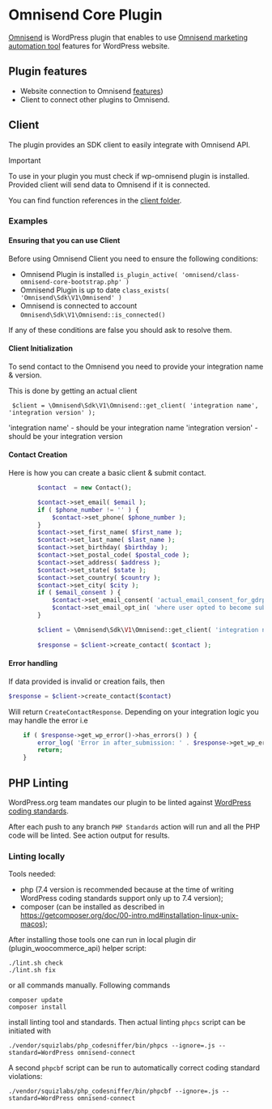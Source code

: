 # Omnisend Core Plugin

[Omnisend](https://wordpress.org/plugins/omnisend/) is WordPress plugin that enables to use [Omnisend marketing automation tool](https://www.omnisend.com/) features
for WordPress website.

## Plugin features

* Website connection to Omnisend [features](https://www.omnisend.com/features/))
* Client to connect other plugins to Omnisend.


## Client

The plugin provides an SDK client to easily integrate with Omnisend API.

> [!IMPORTANT]  
> To use in your plugin you must check if wp-omnisend plugin is installed.
> Provided client will send data to Omnisend if it is connected.

You can find function references in the [client folder](https://github.com/omnisend/wp-omnisend/tree/main/omnisend/includes/Public/V1).

### Examples

#### Ensuring that you can use Client 

Before using Omnisend Client you need to ensure the following conditions:
* Omnisend Plugin is installed `is_plugin_active( 'omnisend/class-omnisend-core-bootstrap.php' )`
* Omnisend Plugin is up to date `class_exists( 'Omnisend\Sdk\V1\Omnisend' )`
* Omnisend is connected to account `Omnisend\Sdk\V1\Omnisend::is_connected()`

If any of these conditions are false you should ask to resolve them.

#### Client Initialization

To send contact to the Omnisend you need to provide your integration name & version. 

This is done by getting an actual client

` $client = \Omnisend\Sdk\V1\Omnisend::get_client( 'integration name', 'integration version' );`

'integration name' - should be your integration name
'integration version' - should be your integration version

#### Contact Creation
Here is how you can create a basic client & submit contact.

```php
		$contact  = new Contact();

		$contact->set_email( $email );
		if ( $phone_number != '' ) {
			$contact->set_phone( $phone_number );
		}
		$contact->set_first_name( $first_name );
		$contact->set_last_name( $last_name );
		$contact->set_birthday( $birthday );
		$contact->set_postal_code( $postal_code );
		$contact->set_address( $address );
		$contact->set_state( $state );
		$contact->set_country( $country );
		$contact->set_city( $city );
		if ( $email_consent ) {
			$contact->set_email_consent( 'actual_email_consent_for_gdrp' );
			$contact->set_email_opt_in( 'where user opted to become subscriber' );
		}

        $client = \Omnisend\Sdk\V1\Omnisend::get_client( 'integration name', 'integration version' );
                    
        $response = $client->create_contact( $contact );
```

#### Error handling

If data provided is invalid or creation fails, then

```php
$response = $client->create_contact($contact)
```

Will return `CreateContactResponse`. Depending on your integration logic you may handle the error i.e

```php
    if ( $response->get_wp_error()->has_errors() ) {
        error_log( 'Error in after_submission: ' . $response->get_wp_error()->get_error_message());
        return;
    }
```

## PHP Linting

WordPress.org team mandates our plugin to be linted
against [WordPress coding standards](https://github.com/WordPress/WordPress-Coding-Standards).

After each push to any branch `PHP Standards` action will run and all the PHP code will be linted. See action output for results.

### Linting locally

Tools needed:

-   php (7.4 version is recommended because at the time of writing WordPress coding standards support only up to 7.4 version);
-   composer (can be installed as described in https://getcomposer.org/doc/00-intro.md#installation-linux-unix-macos);

After installing those tools one can run in local plugin dir (plugin_woocommerce_api) helper script:

```shell
./lint.sh check
./lint.sh fix
```

or all commands manually. Following commands

```shell
composer update
composer install
```

install linting tool and standards. Then actual linting `phpcs` script can be initiated with

```shell
./vendor/squizlabs/php_codesniffer/bin/phpcs --ignore=.js --standard=WordPress omnisend-connect
```

A second `phpcbf` script can be run to automatically correct coding standard violations:

```shell
./vendor/squizlabs/php_codesniffer/bin/phpcbf --ignore=.js --standard=WordPress omnisend-connect
```
